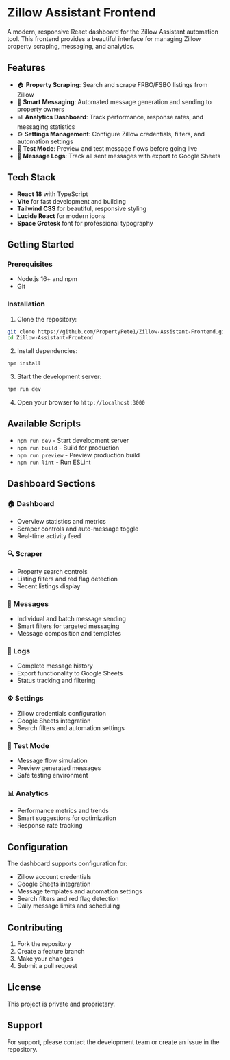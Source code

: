 # Zillow Assistant Frontend

A modern, responsive React dashboard for the Zillow Assistant automation tool. This frontend provides a beautiful interface for managing Zillow property scraping, messaging, and analytics.

## Features

- 🏠 **Property Scraping**: Search and scrape FRBO/FSBO listings from Zillow
- 💬 **Smart Messaging**: Automated message generation and sending to property owners
- 📊 **Analytics Dashboard**: Track performance, response rates, and messaging statistics
- ⚙️ **Settings Management**: Configure Zillow credentials, filters, and automation settings
- 🧪 **Test Mode**: Preview and test message flows before going live
- 📝 **Message Logs**: Track all sent messages with export to Google Sheets

## Tech Stack

- **React 18** with TypeScript
- **Vite** for fast development and building
- **Tailwind CSS** for beautiful, responsive styling
- **Lucide React** for modern icons
- **Space Grotesk** font for professional typography

## Getting Started

### Prerequisites

- Node.js 16+ and npm
- Git

### Installation

1. Clone the repository:
```bash
git clone https://github.com/PropertyPete1/Zillow-Assistant-Frontend.git
cd Zillow-Assistant-Frontend
```

2. Install dependencies:
```bash
npm install
```

3. Start the development server:
```bash
npm run dev
```

4. Open your browser to `http://localhost:3000`

## Available Scripts

- `npm run dev` - Start development server
- `npm run build` - Build for production
- `npm run preview` - Preview production build
- `npm run lint` - Run ESLint

## Dashboard Sections

### 🏠 Dashboard
- Overview statistics and metrics
- Scraper controls and auto-message toggle
- Real-time activity feed

### 🔍 Scraper
- Property search controls
- Listing filters and red flag detection
- Recent listings display

### 💬 Messages
- Individual and batch message sending
- Smart filters for targeted messaging
- Message composition and templates

### 📝 Logs
- Complete message history
- Export functionality to Google Sheets
- Status tracking and filtering

### ⚙️ Settings
- Zillow credentials configuration
- Google Sheets integration
- Search filters and automation settings

### 🧪 Test Mode
- Message flow simulation
- Preview generated messages
- Safe testing environment

### 📊 Analytics
- Performance metrics and trends
- Smart suggestions for optimization
- Response rate tracking

## Configuration

The dashboard supports configuration for:
- Zillow account credentials
- Google Sheets integration
- Message templates and automation settings
- Search filters and red flag detection
- Daily message limits and scheduling

## Contributing

1. Fork the repository
2. Create a feature branch
3. Make your changes
4. Submit a pull request

## License

This project is private and proprietary.

## Support

For support, please contact the development team or create an issue in the repository.

